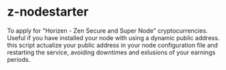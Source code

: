 # z-nodestarter
To apply for "Horizen - Zen Secure and Super Node" cryptocurrencies. Useful if you have installed your node with using a dynamic public address. this script actualize your public address in your node configuration file and restarting the service, avoiding downtimes and exlusions of your earnings periods.

